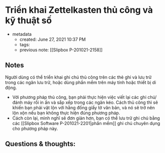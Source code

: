 # Triển khai Zettelkasten thủ công và kỹ thuật số

- metadata
	- created: June 27, 2021 10:37 PM
	- tags:
	- previous note: [[Slipbox P-201021-2158]]

## Notes
Người dùng có thể triển khai ghi chú thủ công trên các thẻ ghi và lưu trữ trong các ngăn lưu trữ, hoặc dùng phần mềm trên máy tính hoặc thiết bị di động. 
- Với phương pháp thủ công, bạn phải thực hiện việc viết lại các ghi chú/đánh máy rồi in ấn và sắp xếp trong các ngăn kéo. Cách thủ công thì sẽ khiến bạn phải vật lộn với hằng đống giấy tờ văn bản, và nó sẽ trở nên lộn xộn nếu bạn không thực hiện đúng phương pháp.
- Cách còn lại, mình nghĩ sẽ đơn giản hơn, bạn có thể lưu trữ ghi chú bằng các [[Slipbox Software P-201021-2201|phần mềm]] ghi chú chuyên dụng cho phương pháp này.

## Questions & thoughts:

